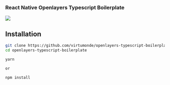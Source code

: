 ### React Native Openlayers Typescript Boilerplate

<p>
<img src="https://github.com/virtumonde/openlayers-typescript-boilerplate/raw/master/openlayers.png" />
</p>


## Installation

```bash
git clone https://github.com/virtumonde/openlayers-typescript-boilerplate.git
cd openlayers-typescript-boilerplate

yarn

or

npm install

